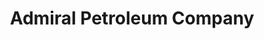 ---
title: "Admiral Petroleum Company"
url: /midland/admiral-petroleum-company/
shop: convenience
---